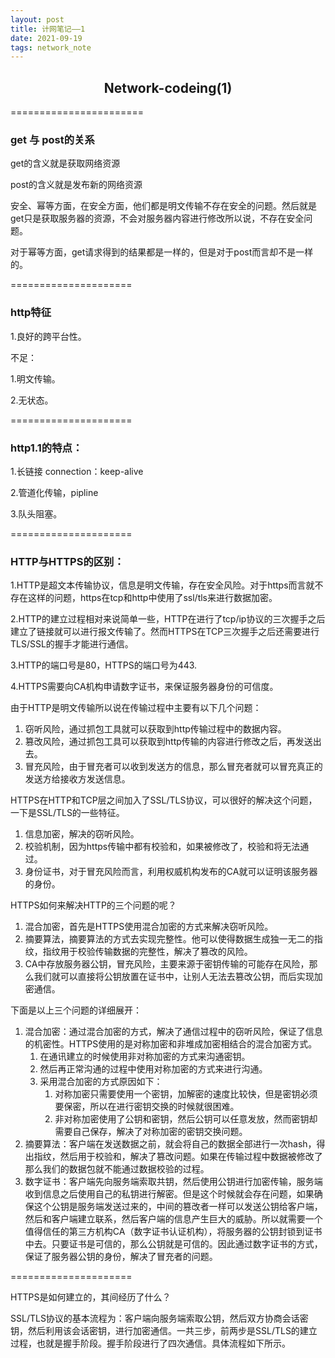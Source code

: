 ```yaml
---
layout: post
title: 计网笔记——1
date: 2021-09-19
tags: network_note 
---
```

<h2 align="center"> Network-codeing(1)</h2>

=======================

### get 与 post的关系

get的含义就是获取网络资源

post的含义就是发布新的网络资源

安全、幂等方面，在安全方面，他们都是明文传输不存在安全的问题。然后就是get只是获取服务器的资源，不会对服务器内容进行修改所以说，不存在安全问题。

对于幂等方面，get请求得到的结果都是一样的，但是对于post而言却不是一样的。

=====================

### http特征

1.良好的跨平台性。

不足：

1.明文传输。

2.无状态。

=====================

### http1.1的特点：

1.长链接 connection：keep-alive

2.管道化传输，pipline

3.队头阻塞。

=====================

### HTTP与HTTPS的区别：

1.HTTP是超文本传输协议，信息是明文传输，存在安全风险。对于https而言就不存在这样的问题，https在tcp和http中使用了ssl/tls来进行数据加密。

2.HTTP的建立过程相对来说简单一些，HTTP在进行了tcp/ip协议的三次握手之后建立了链接就可以进行报文传输了。然而HTTPS在TCP三次握手之后还需要进行TLS/SSL的握手才能进行通信。

3.HTTP的端口号是80，HTTPS的端口号为443.

4.HTTPS需要向CA机构申请数字证书，来保证服务器身份的可信度。

由于HTTP是明文传输所以说在传输过程中主要有以下几个问题：

1. 窃听风险，通过抓包工具就可以获取到http传输过程中的数据内容。
2. 篡改风险，通过抓包工具可以获取到http传输的内容进行修改之后，再发送出去。
3. 冒充风险，由于冒充者可以收到发送方的信息，那么冒充者就可以冒充真正的发送方给接收方发送信息。

HTTPS在HTTP和TCP层之间加入了SSL/TLS协议，可以很好的解决这个问题，一下是SSL/TLS的一些特征。

1. 信息加密，解决的窃听风险。
2. 校验机制，因为https传输中都有校验和，如果被修改了，校验和将无法通过。
3. 身份证书，对于冒充风险而言，利用权威机构发布的CA就可以证明该服务器的身份。

HTTPS如何来解决HTTP的三个问题的呢？

1. 混合加密，首先是HTTPS使用混合加密的方式来解决窃听风险。
2. 摘要算法，摘要算法的方式去实现完整性。他可以使得数据生成独一无二的指纹，指纹用于校验传输数据的完整性，解决了篡改的风险。
3. CA中存放服务器公钥，冒充风险，主要来源于密钥传输的可能存在风险，那么我们就可以直接将公钥放置在证书中，让别人无法去篡改公钥，而后实现加密通信。

下面是以上三个问题的详细展开：

1. 混合加密：通过混合加密的方式，解决了通信过程中的窃听风险，保证了信息的机密性。HTTPS使用的是对称加密和非堆成加密相结合的混合加密方式。
   1. 在通讯建立的时候使用非对称加密的方式来沟通密钥。
   2. 然后再正常沟通的过程中使用对称加密的方式来进行沟通。
   3. 采用混合加密的方式原因如下：
      1. 对称加密只需要使用一个密钥，加解密的速度比较快，但是密钥必须要保密，所以在进行密钥交换的时候就很困难。
      2. 非对称加密使用了公钥和密钥，然后公钥可以任意发放，然而密钥却需要自己保存，解决了对称加密的密钥交换问题。
2. 摘要算法：客户端在发送数据之前，就会将自己的数据全部进行一次hash，得出指纹，然后用于校验和，解决了篡改问题。如果在传输过程中数据被修改了那么我们的数据包就不能通过数据校验的过程。
3. 数字证书：客户端先向服务端索取共钥，然后使用公钥进行加密传输，服务端收到信息之后使用自己的私钥进行解密。但是这个时候就会存在问题，如果确保这个公钥是服务端发送过来的，中间的篡改者一样可以发送公钥给客户端，然后和客户端建立联系，然后客户端的信息产生巨大的威胁。所以就需要一个值得信任的第三方机构CA（数字证书认证机构），将服务器的公钥封锁到证书中去。只要证书是可信的，那么公钥就是可信的。因此通过数字证书的方式，保证了服务器公钥的身份，解决了冒充者的问题。

=====================

HTTPS是如何建立的，其间经历了什么？

SSL/TLS协议的基本流程为：客户端向服务端索取公钥，然后双方协商会话密钥，然后利用该会话密钥，进行加密通信。一共三步，前两步是SSL/TLS的建立过程，也就是握手阶段。握手阶段进行了四次通信。具体流程如下所示。





